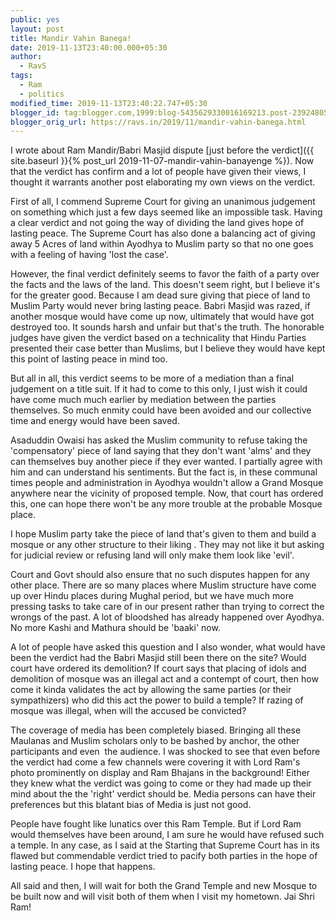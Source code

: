 ```yaml
---
public: yes
layout: post
title: Mandir Vahin Banega!
date: 2019-11-13T23:40:00.000+05:30
author:
  - RavS
tags:
  - Ram
  - politics
modified_time: 2019-11-13T23:40:22.747+05:30
blogger_id: tag:blogger.com,1999:blog-5435629330016169213.post-2392480597336724986
blogger_orig_url: https://ravs.in/2019/11/mandir-vahin-banega.html
---
```


I wrote about Ram Mandir/Babri Masjid dispute [just before the verdict]({{ site.baseurl }}{% post_url 2019-11-07-mandir-vahin-banayenge %}). Now that the verdict has confirm and a lot of people have given their views, I thought it warrants another post elaborating my own views on the verdict. 

  

First of all, I commend Supreme Court for giving an unanimous judgement on something which just a few days seemed like an impossible task. Having a clear verdict and not going the way of dividing the land gives hope of lasting peace. The Supreme Court has also done a balancing act of giving away 5 Acres of land within Ayodhya to Muslim party so that no one goes with a feeling of having 'lost the case'. 

  

However, the final verdict definitely seems to favor the faith of a party over the facts and the laws of the land. This doesn't seem right, but I believe it's for the greater good. Because I am dead sure giving that piece of land to Muslim Party would never bring lasting peace. Babri Masjid was razed, if another mosque would have come up now, ultimately that would have got destroyed too. It sounds harsh and unfair but that's the truth. The honorable judges have given the verdict based on a technicality that Hindu Parties presented their case better than Muslims, but I believe they would have kept this point of lasting peace in mind too. 

  

But all in all, this verdict seems to be more of a mediation than a final judgement on a title suit. If it had to come to this only, I just wish it could have come much much earlier by mediation between the parties themselves. So much enmity could have been avoided and our collective time and energy would have been saved. 

  

Asaduddin Owaisi has asked the Muslim community to refuse taking the 'compensatory' piece of land saying that they don't want 'alms' and they can themselves buy another piece if they ever wanted. I partially agree with him and can understand his sentiments. But the fact is, in these communal times people and administration in Ayodhya wouldn't allow a Grand Mosque anywhere near the vicinity of proposed temple. Now, that court has ordered this, one can hope there won't be any more trouble at the probable Mosque place. 

  

I hope Muslim party take the piece of land that's given to them and build a mosque or any other structure to their liking . They may not like it but asking for judicial review or refusing land will only make them look like 'evil'. 

  

Court and Govt should also ensure that no such disputes happen for any other place. There are so many places where Muslim structure have come up over Hindu places during Mughal period, but we have much more pressing tasks to take care of in our present rather than trying to correct the wrongs of the past. A lot of bloodshed has already happened over Ayodhya. No more Kashi and Mathura should be 'baaki' now. 

  

A lot of people have asked this question and I also wonder, what would have been the verdict had the Babri Masjid still been there on the site? Would court have ordered its demolition? If court says that placing of idols and demolition of mosque was an illegal act and a contempt of court, then how come it kinda validates the act by allowing the same parties (or their sympathizers) who did this act the power to build a temple? If razing of mosque was illegal, when will the accused be convicted? 

  

The coverage of media has been completely biased. Bringing all these Maulanas and Muslim scholars only to be bashed by anchor, the other participants and even  the audience. I was shocked to see that even before the verdict had come a few channels were covering it with Lord Ram's photo prominently on display and Ram Bhajans in the background! Either they knew what the verdict was going to come or they had made up their mind about the the 'right' verdict should be. Media persons can have their preferences but this blatant bias of Media is just not good. 

  

People have fought like lunatics over this Ram Temple. But if Lord Ram would themselves have been around, I am sure he would have refused such a temple. In any case, as I said at the Starting that Supreme Court has in its flawed but commendable verdict tried to pacify both parties in the hope of lasting peace. I hope that happens. 

  

All said and then, I will wait for both the Grand Temple and new Mosque to be built now and will visit both of them when I visit my hometown. Jai Shri Ram!
